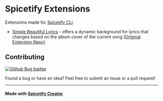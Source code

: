 # Spicetify Extensions

Extensions made for [Spicetify CLI](https://github.com/spicetify/spicetify-cli).

- [Simple Beautiful Lyrics](extensions/simple-beautiful-lyrics) - offers a dynamic background for lyrics that changes based on the album cover of the current song [[Original Extension Repo](https://github.com/surfbryce/beautiful-lyrics)].

## Contributing
[![Github Bug badge](https://img.shields.io/github/issues/kamiloo13/spicetify-extensions/bug)](https://github.com/kamiloo13/spicetify-extensions/issues)

Found a bug or have an idea? Feel free to submit an issue or a pull request!

---

#### Made with [Spicetify Creator](https://github.com/spicetify/spicetify-creator)
